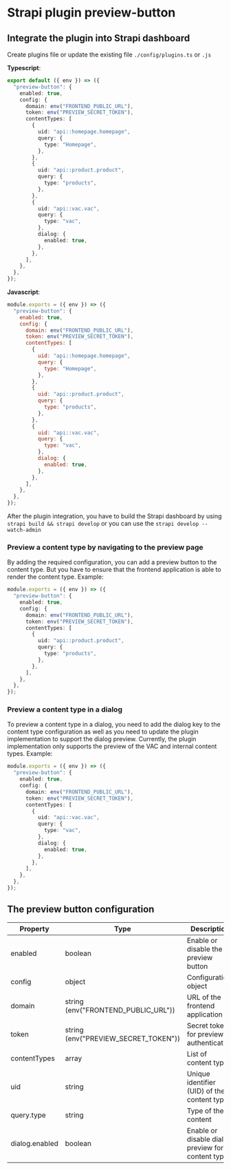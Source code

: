 # Strapi plugin preview-button

## Integrate the plugin into Strapi dashboard

Create plugins file or update the existing file `./config/plugins.ts` or `.js`

**Typescript**:

```ts
export default ({ env }) => ({
  "preview-button": {
    enabled: true,
    config: {
      domain: env("FRONTEND_PUBLIC_URL"),
      token: env("PREVIEW_SECRET_TOKEN"),
      contentTypes: [
        {
          uid: "api::homepage.homepage",
          query: {
            type: "Homepage",
          },
        },
        {
          uid: "api::product.product",
          query: {
            type: "products",
          },
        },
        {
          uid: "api::vac.vac",
          query: {
            type: "vac",
          },
          dialog: {
            enabled: true,
          },
        },
      ],
    },
  },
});
```

**Javascript**:

```js
module.exports = ({ env }) => ({
  "preview-button": {
    enabled: true,
    config: {
      domain: env("FRONTEND_PUBLIC_URL"),
      token: env("PREVIEW_SECRET_TOKEN"),
      contentTypes: [
        {
          uid: "api::homepage.homepage",
          query: {
            type: "Homepage",
          },
        },
        {
          uid: "api::product.product",
          query: {
            type: "products",
          },
        },
        {
          uid: "api::vac.vac",
          query: {
            type: "vac",
          },
          dialog: {
            enabled: true,
          },
        },
      ],
    },
  },
});
```

After the plugin integration, you have to build the Strapi dashboard by using `strapi build && strapi develop` or you can use the `strapi develop --watch-admin`

### Preview a content type by navigating to the preview page

By adding the required configuration, you can add a preview button to the content type. But you have to ensure that the frontend application is able to render the content type.
Example:

```ts
module.exports = ({ env }) => ({
  "preview-button": {
    enabled: true,
    config: {
      domain: env("FRONTEND_PUBLIC_URL"),
      token: env("PREVIEW_SECRET_TOKEN"),
      contentTypes: [
        {
          uid: "api::product.product",
          query: {
            type: "products",
          },
        },
      ],
    },
  },
});
```

### Preview a content type in a dialog

To preview a content type in a dialog, you need to add the dialog key to the content type configuration as well as you need to update the plugin implementation to support the dialog preview. Currently, the plugin implementation only supports the preview of the VAC and internal content types.
Example:

```ts
module.exports = ({ env }) => ({
  "preview-button": {
    enabled: true,
    config: {
      domain: env("FRONTEND_PUBLIC_URL"),
      token: env("PREVIEW_SECRET_TOKEN"),
      contentTypes: [
        {
          uid: "api::vac.vac",
          query: {
            type: "vac",
          },
          dialog: {
            enabled: true,
          },
        },
      ],
    },
  },
});
```

## The preview button configuration

| Property       | Type                                 | Description                                       | Required |
| -------------- | ------------------------------------ | ------------------------------------------------- | -------- |
| enabled        | boolean                              | Enable or disable the preview button              | Yes      |
| config         | object                               | Configuration object                              | Yes      |
| domain         | string (env("FRONTEND_PUBLIC_URL"))  | URL of the frontend application                   | Yes      |
| token          | string (env("PREVIEW_SECRET_TOKEN")) | Secret token for preview authentication           | Yes      |
| contentTypes   | array                                | List of content types                             | Yes      |
| uid            | string                               | Unique identifier (UID) of the content type       | Yes      |
| query.type     | string                               | Type of the content                               | Yes      |
| dialog.enabled | boolean                              | Enable or disable dialog preview for content type | Yes      |
